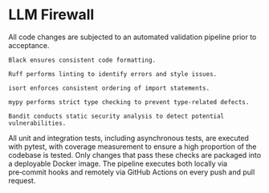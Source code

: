 # LLM Firewall


All code changes are subjected to an automated validation pipeline prior to acceptance.

    Black ensures consistent code formatting.

    Ruff performs linting to identify errors and style issues.

    isort enforces consistent ordering of import statements.

    mypy performs strict type checking to prevent type‑related defects.

    Bandit conducts static security analysis to detect potential vulnerabilities.

All unit and integration tests, including asynchronous tests, are executed with pytest, with coverage measurement to ensure a high proportion of the codebase is tested. Only changes that pass these checks are packaged into a deployable Docker image. The pipeline executes both locally via pre‑commit hooks and remotely via GitHub Actions on every push and pull request.